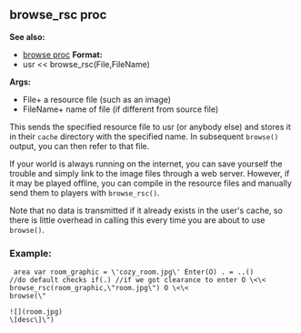 ## browse_rsc proc
**See also:**
+   [browse proc](/ref/proc/browse.md) <!-- -->
**Format:**
+   usr \<\< browse_rsc(File,FileName)
<!-- -->
**Args:**
+   File+ a resource file (such as an image)
+   FileName+ name of file (if different from source file)


This sends the specified resource file to usr (or anybody else)
and stores it in their `cache` directory with the specified name. In
subsequent `browse()` output, you can then refer to that file.


If your world is always running on the internet, you can save
yourself the trouble and simply link to the image files through a web
server. However, if it may be played offline, you can compile in the
resource files and manually send them to players with `browse_rsc()`.


Note that no data is transmitted if it already exists in the
user\'s cache, so there is little overhead in calling this every time
you are about to use `browse()`.
### Example:

```
 area var room_graphic = \'cozy_room.jpg\' Enter(O) . = ..()
//do default checks if(.) //if we got clearance to enter O \<\<
browse_rsc(room_graphic,\"room.jpg\") O \<\<
browse(\"

![](room.jpg)
\[desc\]\") 
```
